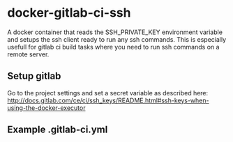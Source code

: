 # docker-gitlab-ci-ssh
A docker container that reads the SSH_PRIVATE_KEY environment variable and setups the ssh client ready to run any ssh commands.
This is especially usefull for gitlab ci build tasks where you need to run ssh commands on a remote server.

## Setup gitlab
Go to the project settings and set a secret variable as described here: http://docs.gitlab.com/ce/ci/ssh_keys/README.html#ssh-keys-when-using-the-docker-executor

## Example .gitlab-ci.yml
 
